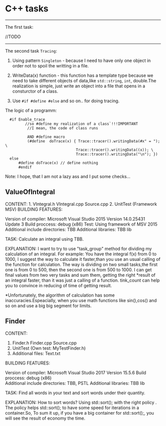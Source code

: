 # C++ tasks
-----------------------------------------------------------------------------------------------------

The first task:

  //TODO
  
  
-------------------------------------------------------------------------------------------------------

The second task `Tracing`:
  1. Using pattern `Singleton` - because I need to have only one object in order not to spoil the writting in a file.
  
  2. WriteData(x) function - this function has a template type because we need to take different objects of data,like 
  `std::string`, `int`, double.The realization is simple, just write an object into a file that opens in a consturctor of a class.
  
  3. Use `#if #define #else` and so on.. for doing tracing.
  
  
  The logic of a programm:
  
      #if Enable_trace
             //so #define my realization of a class`!!!IMPORTANT
              //I mean, the code of class runs

              AND #define macro
              (#define  doTrace(x) { Trace::tracer().writingData(#x" = "); \
                                    Trace::tracer().writingData((x)); \
                                    Trace::tracer().writingData("\n"); })
      else
          #define doTrace(x) // define nothing
          #endif
  
Note: I hope, that I am not a lazy ass and I put some checks...

ValueOfIntegral
----------------------------------------------------------------------------------------
CONTENT:
    1. VIntegral.h
        VIntegral.cpp
        Source.cpp
    2. UnitTest (Framework MSV)
BUILDING FEATURES:

Version of compiler: Microsoft Visual Studio 2015 Version 14.0.25431 Update 3
Build proccess: debug (x86)
Test: Using framework of MSV 2015			     
Additional include directories: TBB
Additional libraries: TBB lib

TASK: 
Calculate an integral using TBB.

EXPLANATION: 
I want to try to use "task_group" method for dividing my calculation of an integral.
For example: You have the integral f(x) from 0 to 1000, I suggest the way to calculate 
it faster,than you use an usual calling of the function for calculation. The way is 
dividing on two small tasks,the first one is from 0 to 500, then the second one is 
from 500 to 1000. I can get final values from two very tasks and sum them, getting 
the right *result of an integral faster, than it was just a calling of a function.
tink_count can help you to convince in reducing of time of getting result.

*Unfortunately, the algorithm of calculation has some inaccuracies.Espeacially, when you
use math functions like sin(),cos() and so on and use a big big segment for limits.



Finder
--------------------------------------------------------------------------------------
CONTENT:
  1. Finder.h
     Finder.cpp
     Source.cpp
  2. UnitTest (Own test: MyTestFinder.h)
  3. Additional files:
      Text.txt 

BUILDING FEATURES:

Version of compiler: Microsoft Visual Studio 2017 Version 15.5.6
Build proccess: debug (x86)			     
Additional include directories: TBB, PSTL
Additional libraries: TBB lib

TASK: 
Find all words in your text and sort words under their quantity.

EXPLANATION: 
How to sort words? Using std::sort(); with the right policy . The policy
helps std::sort(); to have some speed for iterations in a container.So,
To sum it up, if you have a big container for std::sort();, 
you will see the result of economy the time. 
